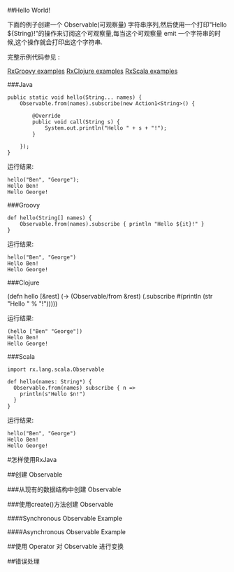##Hello World!

下面的例子创建一个 Observable(可观察量) 字符串序列,然后使用一个打印"Hello ${String}!"的操作来订阅这个可观察量,每当这个可观察量 emit 一个字符串的时候,这个操作就会打印出这个字符串.

完整示例代码参见 :

[RxGroovy examples](https://github.com/ReactiveX/RxGroovy/tree/1.x/src/examples/groovy/rx/lang/groovy/examples)
[RxClojure examples](https://github.com/ReactiveX/RxClojure/tree/0.x/src/examples/clojure/rx/lang/clojure/examples)
[RxScala examples](https://github.com/ReactiveX/RxScala/tree/0.x/examples/src/main/scala)

###Java
    
    public static void hello(String... names) {
        Observable.from(names).subscribe(new Action1<String>() {
    
            @Override
            public void call(String s) {
                System.out.println("Hello " + s + "!");
            }
    
        });
    }

运行结果:
    
    hello("Ben", "George");
    Hello Ben!
    Hello George!
    
###Groovy

    def hello(String[] names) {
        Observable.from(names).subscribe { println "Hello ${it}!" }
    }
    
运行结果:

    hello("Ben", "George")
    Hello Ben!
    Hello George!


###Clojure

(defn hello
  [&rest]
  (-> (Observable/from &rest)
    (.subscribe #(println (str "Hello " % "!")))))

运行结果:

    (hello ["Ben" "George"])
    Hello Ben!
    Hello George!

###Scala

    import rx.lang.scala.Observable
    
    def hello(names: String*) {
      Observable.from(names) subscribe { n =>
        println(s"Hello $n!")
      }
    }

运行结果:

    hello("Ben", "George")
    Hello Ben!
    Hello George!

#怎样使用RxJava


##创建 Observable

###从现有的数据结构中创建 Observable

###使用create()方法创建 Observable

####Synchronous Observable Example


####Asynchronous Observable Example

##使用 Operator 对 Observable 进行变换


##错误处理
















